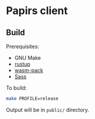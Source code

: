# Papirs client

## Build

Prerequisites:

* GNU Make
* [rustup](https://rustup.rs/)
* [wasm-pack](https://rustwasm.github.io/wasm-pack/installer/)
* [Sass](https://sass-lang.com/install)

To build:

```sh
make PROFILE=release
```

Output will be in `public/` directory.
